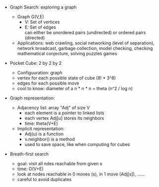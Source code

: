 - Graph Search: exploring a graph
  - Graph G(V,E)
    - V: Set of vertices
    - E: Set of edges <br>
      can either be unordered pairs (undirected) or ordered pairs (directed)
  - Applications: web crawling, social networking (level of separation),
    network broadcast, garbage collection, model checking, checking mathematical conjecture,
    solving puzzles games

- Pocket Cube: 2 by 2 by 2
  - Configuuration: graph
  - vertex for each possible state of cube (8! * 3^8)
  - edges for each possible move
  - cool to know: diameter of a n * n * n = theta (n^2 / log n)

- Graph representation:
  - Adjacency list: array "Adj" of size V
    - each element is a pointer to linked lists
    - each vertex Adj[u] stores its neighbors
    - time: theta(V+E)
  - Implicit representation:
    - Adj(u) is a function
    - v.neighbor() is a method
    - used to save space, like when computing for cubes
   
- Breath-first search
  - goal: visit all ndes reachable from given s
  - time: O(V+E)
  - look at nodes reachable in 0 moves (s), in 1 move (Adj[s]), ......
  - careful to avoid duplicates
  

